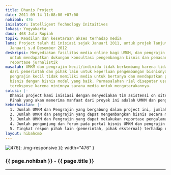 ```yaml
---
title: Dhanis Project
date: 2011-09-14 11:08:00 +07:00
nohibah: 476
inisiator: Intelligent Technology Initaitives
lokasi: Yogyakarta
dana: 468 Juta Rupiah
topik: Keadilan dan kesetaraan akses terhadap media
lama: Project telah di inisiasi sejak Januari 2011, untuk projek lanjutan kami usulkan
  Januari s.d Desember 2012
deskripsi: Menyediakan fasilitas media online bagi UMKM, dan pengrajin kecil/individu
  untuk mendapatkan dukungan konsultasi pengembangan bisnis dan pemasaran melalui
  reportase jurnalistik
masalah: UMKM dan pengrajin kecil/individu tidak berkembang karena tidak ada dukungan
  dari pemerintah dan pihak lain untuk keperluan pengembangan bisnisnya. UMKM dan
  pengrajin kecil tidak memiliki media untuk bertanya dan mendapatkan panduang menjalankan
  bisnis dengan bisnis model yang baik. Permasalahan riel diseputar usaha mereka tidak
  terekspose karena minimnya sarana media untuk mengutarakannya.
solusi: |-
  Dhanis project kami inisiasi dengan menyediakan tim asistensi on site untuk meng-eksplore problem riel, mendiskusikan secara online dan real time melalui Dhanis portal, dan menginformasikan solusi langsung ke UMKM dan pengrajin kecil. Dhanis melibatkan konsultan dedicated, volunteer, dan sesama UMKM yag lebih maju.
  Pihak yang akan menerima manfaat dari proyek ini adalah UMKM dan pengrajin kecil di sentra industri dan desa pengrajin, dalam projek awal kami adalah di sentra kerajina perak Kotagede Yogyakarta dan Desa pengrajin Kotagede dan Pringolayan, Bantul. Model yang telah dibangun di lokasi awal akan baik diterapkan di sentra-sentra UMKM dan pengrajin lainnya sebagai best local business model.
keberhasilan: |-
  1. Jumlah UMKM dan Pengrajin yang bergabung dalam project ini, jumlah yang sustain mengikuti project selama 1 tahun
  2. Jumlah UMKM dan pengrajin yang dapat mengembangkan bisnis secara mandiri
  3. Jumlah UMKM dan Pengrajin yang dapat melakukan reportase pengalaman usaha di portal bisnisnya.
  4. Jumlah pengunjung dan forum pada portal bisnis UMKM dan pengrajin tersebut
  5. Tingkat respon pihak lain (pemerintah, pihak eksternal) terhadap reportase UMKM dan pengrajin
layout: hibahcmb
---
```


![476](/static/img/hibahcmb/476.png){: .img-responsive }{: width="476" }

### {{ page.nohibah }} - {{ page.title }}

---
